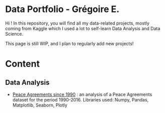 # Data Portfolio - Grégoire E.

Hi ! In this repository, you will find all my data-related projects, mostly coming from Kaggle which I used a lot to self-learn Data Analysis and Data Science. 

This page is still WIP, and I plan to regularly add new projects!

# Content

## Data Analysis

- [Peace Agreements since 1990](https://nbviewer.jupyter.org/github/IgorMacGregor/Data-Portfolio/blob/master/projects/peace-in-the-world-since-1990.ipynb) : an analysis of a Peace Agreements dataset for the period 1990-2016. Libraries used: Numpy, Pandas, Matplotlib, Seaborn, Plotly
